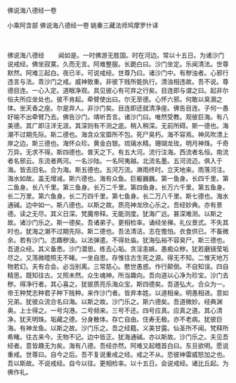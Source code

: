 佛说海八德经一卷


小乘阿含部
佛说海八德经一卷
姚秦三藏法师鸠摩罗什译


　　

佛说海八德经
　　闻如是。一时佛游无胜国。时在河边。常以十五日。为诸沙门说戒经。佛坐寂寞。久而无言。阿难整服。长跪白曰。沙门坐定。乐闻清法。世尊默然。阿难三起白。夜已半。可说戒经。世尊乃曰。诸沙门中。有秽浊者。心邪行违言与法。乖沙门之戒。威神致重。非彼下贱所能执行。清浊相违故。吾不说。尊德目连。一心入定。道眼净观。具见彼心有可弃之行矣。目连即与谓之曰。起非尔俗夫所应坐处也。彼不肯起。牵臂使出曰。尔无至德。心怀六邪。何敢以臭溷之体。坐天香之座。尔是弃人。非沙门矣。目连即还就清净座。佛告目连。子何一愚好喻不出牵臂乃去。佛告沙门。靖听吾言。诸沙门曰。唯然受教。观彼巨海。有八美德。其广即汪洋无涯。其深则有不测之底。稍入稍深。无前所碍。斯一德也。海潮不过期先际。斯二德也。海含众宝靡所不包。死尸臭朽。海不容焉。神风吹漂上岸之边。斯三德也。海怀众珍。黄金白银。琉璃水精。珊瑚龙玫。明月神珠。千奇万异。无求不得。斯四德也。普天之下。有五大河。流行注海。西流者名恒。南流者名邪云。东流者两河。一名沙陆。一名阿夷越。北流名墨。五河流迈。俱入于海。皆去旧名。合为海。斯五德也。五河万流。淋雨终时。立天地来。雨落河注。海水如故。盖无增减。斯六德也。海有众鱼。巨躯巍巍。第一鱼身。长四千里。第二鱼身。长八千里。第三鱼身。长万二千里。第四鱼身。长万六千里。第五鱼身。长二万里。第六鱼身。长二万四千里。第七鱼身。长二万八千里。斯七德也。海水通碱。边中如一。斯八德也。以斯之故。质亮神龙欣心乐之。吾经妙典。亦有景德。读之无尽。其义日深。梵魔帝释。无能测度。犹海广远。甚深难测。以斯之故。诸沙门乐之。斯一德矣。吾诸弟子。更相检率。诵经坐禅。礼仪景式。不失其时也。犹海之潮不过期先际。斯二德也。吾法清洁。志在憺怕。衣食供已。不畜微余。若有沙门。志趣秽浊。以法弹遣。不得处庙。犹海弘裕不容臭尸。斯三德也。吾道众经。其义备悉。沙门潜思。练去心垢。贪淫恚嫉。愚痴众秽。犹若磨镜莹垢尽之。又荡微曀照无不睹。一坐自思。存惟往古生死之源。得无不知。二惟天地万物若幻。夫有合会。必当别离。三常慈心。愍世愚惑。作行颠倒。不自知误。四自精思。既知往古。又照未然。众生魂神。所当趣向。吾向道以心净为珍宝。沙门去秽。得净行者。其心喜之。犹彼质亮乐海众宝。斯四德矣。吾道弘大。合众为一。帝王种梵志种君子种下贱种。来作沙门者。皆弃本姓。以道相亲。明愚相进。意如兄弟。犹彼众流合名曰海。以斯之故。沙门乐之。斯六德矣。吾道微妙。经典渊奥。上士得之。一号沟港。二号频来。三号不还。四号应真。应真之道。其心清净。犹天明珠。垢藏之德。分身散体。存亡自由。住寿无极。亦不老病。犹彼巨海。有神龙鱼。以斯之故。沙门乐之。吾之经籍。义美甘露。仙圣所不闻。梵释所希睹。往古来今。无物不记。边中皆正。犹海通碱。亦以斯故。沙门乐之。夫见吾经者。意皆趣无为矣。海有八德。吾经亦然。阿难又起稽首白曰。东旦欲明。愿说重戒。世尊曰。自今之后。吾不复说重戒之经。戒之不从。恐彼神雷威怒加之也。吾以斯故。不说戒经。自今以往。更相检率。以十五日。会说戒经。诸比丘起。为佛作礼。


